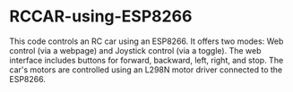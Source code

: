 # RCCAR-using-ESP8266
This code controls an RC car using an ESP8266. It offers two modes: Web control (via a webpage) and Joystick control (via a toggle). The web interface includes buttons for forward, backward, left, right, and stop. The car's motors are controlled using an L298N motor driver connected to the ESP8266.
